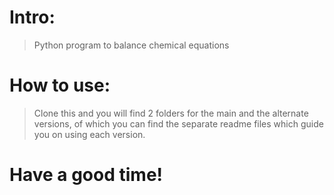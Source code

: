 # Intro:

 > Python program to balance chemical equations

# How to use:

 > Clone this and you will find 2 folders for the main and the alternate versions, of which you can find the
   separate readme files which guide you on using each version.

# Have a good time!